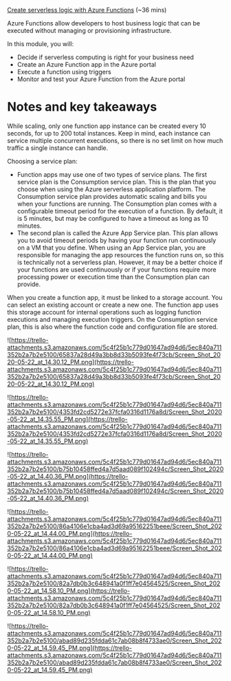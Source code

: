 [Create serverless logic with Azure Functions](https://docs.microsoft.com/en-us/learn/modules/create-serverless-logic-with-azure-functions/) (~36 mins)

Azure Functions allow developers to host business logic that can be executed without managing or provisioning infrastructure.

In this module, you will:

- Decide if serverless computing is right for your business need
- Create an Azure Function app in the Azure portal
- Execute a function using triggers
- Monitor and test your Azure Function from the Azure portal

# Notes and key takeaways

While scaling, only one function app instance can be created every 10 seconds, for up to 200 total instances. Keep in mind, each instance can service multiple concurrent executions, so there is no set limit on how much traffic a single instance can handle.

Choosing a service plan:

- Function apps may use one of two types of service plans. The first service plan is the Consumption service plan. This is the plan that you choose when using the Azure serverless application platform. The Consumption service plan provides automatic scaling and bills you when your functions are running. The Consumption plan comes with a configurable timeout period for the execution of a function. By default, it is 5 minutes, but may be configured to have a timeout as long as 10 minutes.
- The second plan is called the Azure App Service plan. This plan allows you to avoid timeout periods by having your function run continuously on a VM that you define. When using an App Service plan, you are responsible for managing the app resources the function runs on, so this is technically not a serverless plan. However, it may be a better choice if your functions are used continuously or if your functions require more processing power or execution time than the Consumption plan can provide.

When you create a function app, it must be linked to a storage account. You can select an existing account or create a new one. The function app uses this storage account for internal operations such as logging function executions and managing execution triggers. On the Consumption service plan, this is also where the function code and configuration file are stored.

![https://trello-attachments.s3.amazonaws.com/5c4f25b1c779d01647ad94d6/5ec840a711352b2a7b2e5100/65837a28d49a3bb8d33b5093fe4f73cb/Screen_Shot_2020-05-22_at_14.30.12_PM.png](https://trello-attachments.s3.amazonaws.com/5c4f25b1c779d01647ad94d6/5ec840a711352b2a7b2e5100/65837a28d49a3bb8d33b5093fe4f73cb/Screen_Shot_2020-05-22_at_14.30.12_PM.png)

![https://trello-attachments.s3.amazonaws.com/5c4f25b1c779d01647ad94d6/5ec840a711352b2a7b2e5100/4353fd2cd5272e37fcfa0316d1176a8d/Screen_Shot_2020-05-22_at_14.35.55_PM.png](https://trello-attachments.s3.amazonaws.com/5c4f25b1c779d01647ad94d6/5ec840a711352b2a7b2e5100/4353fd2cd5272e37fcfa0316d1176a8d/Screen_Shot_2020-05-22_at_14.35.55_PM.png)

![https://trello-attachments.s3.amazonaws.com/5c4f25b1c779d01647ad94d6/5ec840a711352b2a7b2e5100/b75b10458ffed4a7d5aad089f102494c/Screen_Shot_2020-05-22_at_14.40.36_PM.png](https://trello-attachments.s3.amazonaws.com/5c4f25b1c779d01647ad94d6/5ec840a711352b2a7b2e5100/b75b10458ffed4a7d5aad089f102494c/Screen_Shot_2020-05-22_at_14.40.36_PM.png)

![https://trello-attachments.s3.amazonaws.com/5c4f25b1c779d01647ad94d6/5ec840a711352b2a7b2e5100/86a4106e1cba4ad3d69a95162251beee/Screen_Shot_2020-05-22_at_14.44.00_PM.png](https://trello-attachments.s3.amazonaws.com/5c4f25b1c779d01647ad94d6/5ec840a711352b2a7b2e5100/86a4106e1cba4ad3d69a95162251beee/Screen_Shot_2020-05-22_at_14.44.00_PM.png)

![https://trello-attachments.s3.amazonaws.com/5c4f25b1c779d01647ad94d6/5ec840a711352b2a7b2e5100/82a7db0b3c648941a0f1ff7e04564525/Screen_Shot_2020-05-22_at_14.58.10_PM.png](https://trello-attachments.s3.amazonaws.com/5c4f25b1c779d01647ad94d6/5ec840a711352b2a7b2e5100/82a7db0b3c648941a0f1ff7e04564525/Screen_Shot_2020-05-22_at_14.58.10_PM.png)

![https://trello-attachments.s3.amazonaws.com/5c4f25b1c779d01647ad94d6/5ec840a711352b2a7b2e5100/abad89d235fdda61c7ab08b8f4733ae0/Screen_Shot_2020-05-22_at_14.59.45_PM.png](https://trello-attachments.s3.amazonaws.com/5c4f25b1c779d01647ad94d6/5ec840a711352b2a7b2e5100/abad89d235fdda61c7ab08b8f4733ae0/Screen_Shot_2020-05-22_at_14.59.45_PM.png)
